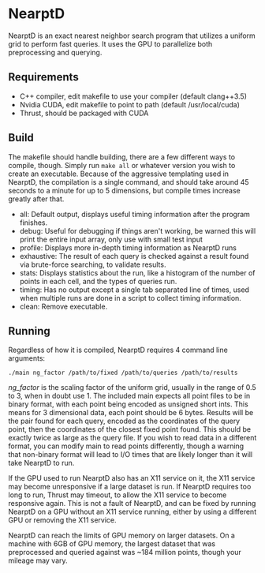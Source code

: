 # NearptD

NearptD is an exact nearest neighbor search program that utilizes a uniform grid to perform fast queries. It uses the GPU to parallelize both preprocessing and querying.

## Requirements

 * C++ compiler, edit makefile to use your compiler (default clang++3.5)
 * Nvidia CUDA, edit makefile to point to path (default /usr/local/cuda)
 * Thrust, should be packaged with CUDA
 
## Build

The makefile should handle building, there are a few different ways to compile, though. Simply run `make all` or whatever version you wish to create an executable. Because of the aggressive templating used in NearptD, the compilation is a single command, and should take around 45 seconds to a minute for up to 5 dimensions, but compile times increase greatly after that.

 * all: Default output, displays useful timing information after the program finishes.
 * debug: Useful for debugging if things aren't working, be warned this will print the entire input array, only use with small test input
 * profile: Displays more in-depth timing information as NearptD runs
 * exhaustive: The result of each query is checked against a result found via brute-force searching, to validate results.
 * stats: Displays statistics about the run, like a histogram of the number of points in each cell, and the types of queries run.
 * timing: Has no output except a single tab separated line of times, used when multiple runs are done in a script to collect timing information.
 * clean: Remove executable.
 
## Running

Regardless of how it is compiled, NearptD requires 4 command line arguments:

`./main ng_factor /path/to/fixed /path/to/queries /path/to/results`

*ng_factor* is the scaling factor of the uniform grid, usually in the range of 0.5 to 3, when in doubt use 1. The included main expects all point files to be in binary format, with each point being encoded as unsigned short ints. This means for 3 dimensional data, each point should be 6 bytes. Results will be the pair found for each query, encoded as the coordinates of the query point, then the coordinates of the closest fixed point found. This should be exactly twice as large as the query file. If you wish to read data in a different format, you can modify main to read points differently, though a warning that non-binary format will lead to I/O times that are likely longer than it will take NearptD to run.

If the GPU used to run NearptD also has an X11 service on it, the X11 service may become unresponsive if a large dataset is run. If NearptD requires too long to run, Thrust may timeout, to allow the X11 service to become responsive again. This is not a fault of NearptD, and can be fixed by running NearptD on a GPU without an X11 service running, either by using a different GPU or removing the X11 service.

NearptD can reach the limits of GPU memory on larger datasets. On a machine with 6GB of GPU memory, the largest dataset that was preprocessed and queried against was ~184 million points, though your mileage may vary.
